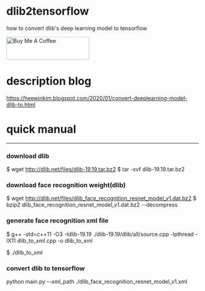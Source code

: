 # dlib2tensorflow
how to convert dlib's deep learning model to tensorflow

<a href="https://www.buymeacoffee.com/heewinkim" target="_blank"><img src="https://cdn.buymeacoffee.com/buttons/v2/default-yellow.png" alt="Buy Me A Coffee" style="height: 60px !important;width: 217px !important;" ></a>

# description blog
https://heewinkim.blogspot.com/2020/01/convert-deeplearning-model-dlib-to.html

# quick manual

----

### download dlib
$ wget http://dlib.net/files/dlib-19.19.tar.bz2
$ tar -xvf dlib-19.19.tar.bz2

### download face recognition weight(dlib)
$ wget http://dlib.net/files/dlib_face_recognition_resnet_model_v1.dat.bz2
$ bzip2 dlib_face_recognition_resnet_model_v1.dat.bz2 --decompress

### generate face recognition xml file

$ g++ -std=c++11 -O3 -Idlib-19.19 ./dlib-19.19/dlib/all/source.cpp -lpthread -lX11 dlib_to_xml.cpp -o dlib_to_xml

$ ./dlib_to_xml

### convert dlib to tensorflow
python main.py --xml_path ./dlib_face_recognition_resnet_model_v1.xml
